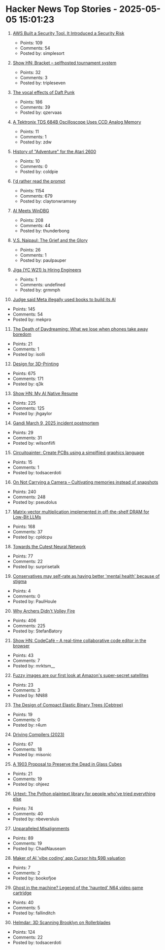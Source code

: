 # Hacker News Top Stories - 2025-05-05 15:01:23

1. [AWS Built a Security Tool. It Introduced a Security Risk](https://www.token.security/blog/aws-built-a-security-tool-it-introduced-a-security-risk)
   - Points: 109
   - Comments: 54
   - Posted by: simplesort

2. [Show HN: Bracket – selfhosted tournament system](https://github.com/evroon/bracket)
   - Points: 32
   - Comments: 3
   - Posted by: tripleseven

3. [The vocal effects of Daft Punk](https://bjango.com/articles/daftpunkvocaleffects/)
   - Points: 186
   - Comments: 39
   - Posted by: qzervaas

4. [A Tektronix TDS 684B Oscilloscope Uses CCD Analog Memory](https://tomverbeure.github.io/2025/05/04/TDS684B-CCD-Memory.html)
   - Points: 11
   - Comments: 1
   - Posted by: zdw

5. [History of "Adventure" for the Atari 2600](https://www.atariarchive.org/blog/adventure-march-1980/)
   - Points: 10
   - Comments: 0
   - Posted by: coldpie

6. [I'd rather read the prompt](https://claytonwramsey.com/blog/prompt/)
   - Points: 1154
   - Comments: 679
   - Posted by: claytonwramsey

7. [AI Meets WinDBG](https://svnscha.de/posts/ai-meets-windbg/)
   - Points: 208
   - Comments: 44
   - Posted by: thunderbong

8. [V.S. Naipaul: The Grief and the Glory](https://granta.com/vs-naipaul-the-grief-and-the-glory/)
   - Points: 26
   - Comments: 1
   - Posted by: paulpauper

9. [Jiga (YC W21) Is Hiring Engineers](https://www.workatastartup.com/companies/jiga)
   - Points: 1
   - Comments: undefined
   - Posted by: grmmph

10. [Judge said Meta illegally used books to build its AI](https://www.wired.com/story/meta-lawsuit-copyright-hearing-artificial-intelligence/)
   - Points: 145
   - Comments: 54
   - Posted by: mekpro

11. [The Death of Daydreaming: What we lose when phones take away boredom](https://www.afterbabel.com/p/on-the-death-of-daydreaming)
   - Points: 21
   - Comments: 1
   - Posted by: isolli

12. [Design for 3D-Printing](https://blog.rahix.de/design-for-3d-printing/)
   - Points: 675
   - Comments: 171
   - Posted by: q3k

13. [Show HN: My AI Native Resume](https://ai.jakegaylor.com/)
   - Points: 225
   - Comments: 125
   - Posted by: jhgaylor

14. [Gandi March 9, 2025 incident postmortem](https://news.gandi.net/en/2025/03/gandi-incident-on-march-9-2025/)
   - Points: 29
   - Comments: 31
   - Posted by: wilsonfiifi

15. [Circuitpainter: Create PCBs using a simplfiied graphics language](https://github.com/Blinkinlabs/circuitpainter)
   - Points: 15
   - Comments: 1
   - Posted by: todsacerdoti

16. [On Not Carrying a Camera – Cultivating memories instead of snapshots](https://hedgehogreview.com/issues/after-neoliberalism/articles/on-not-carrying-a-camera)
   - Points: 240
   - Comments: 248
   - Posted by: pseudolus

17. [Matrix-vector multiplication implemented in off-the-shelf DRAM for Low-Bit LLMs](https://arxiv.org/abs/2503.23817)
   - Points: 168
   - Comments: 37
   - Posted by: cpldcpu

18. [Towards the Cutest Neural Network](https://kevinlynagh.com/towards-the-cutest-neural-network/)
   - Points: 77
   - Comments: 22
   - Posted by: surprisetalk

19. [Conservatives may self-rate as having better 'mental health' because of stigma](https://medicalxpress.com/news/2025-04-mental-health-stigma-term.html)
   - Points: 4
   - Comments: 0
   - Posted by: PaulHoule

20. [Why Archers Didn't Volley Fire](https://acoup.blog/2025/05/02/collections-why-archers-didnt-volley-fire/)
   - Points: 406
   - Comments: 225
   - Posted by: StefanBatory

21. [Show HN: CodeCafé – A real-time collaborative code editor in the browser](https://github.com/mrktsm/codecafe)
   - Points: 43
   - Comments: 7
   - Posted by: mrktsm__

22. [Fuzzy images are our first look at Amazon's super-secret satellites](https://arstechnica.com/space/2025/05/we-finally-know-a-little-more-about-amazons-super-secret-satellites/)
   - Points: 23
   - Comments: 3
   - Posted by: NN88

23. [The Design of Compact Elastic Binary Trees (Cebtree)](http://wtarreau.blogspot.com/2025/03/on-design-of-compact-elastic-binary.html)
   - Points: 19
   - Comments: 0
   - Posted by: r4um

24. [Driving Compilers (2023)](https://fabiensanglard.net/dc/index.php)
   - Points: 67
   - Comments: 18
   - Posted by: misonic

25. [A 1903 Proposal to Preserve the Dead in Glass Cubes](https://hyperallergic.com/406959/preserving-the-dead-in-glass/)
   - Points: 21
   - Comments: 19
   - Posted by: ohjeez

26. [Urtext: The Python plaintext library for people who've tried everything else](https://urtext.co/)
   - Points: 74
   - Comments: 40
   - Posted by: nbeversluis

27. [Unparalleled Misalignments](https://rickiheicklen.com/unparalleled-misalignments.html)
   - Points: 89
   - Comments: 19
   - Posted by: ChadNauseam

28. [Maker of AI 'vibe coding' app Cursor hits $9B valuation](https://www.ft.com/content/a7b34d53-a844-4e69-a55c-b9dee9a97dd2)
   - Points: 7
   - Comments: 2
   - Posted by: bookofjoe

29. [Ghost in the machine? Legend of the 'haunted' N64 video game cartridge](https://www.bbc.com/future/article/20250501-the-haunted-video-game-that-traumatised-the-web)
   - Points: 40
   - Comments: 5
   - Posted by: fallinditch

30. [Helmdar: 3D Scanning Brooklyn on Rollerblades](https://owentrueblood.com/blog/2025/05/04/helmdar/)
   - Points: 124
   - Comments: 22
   - Posted by: todsacerdoti

